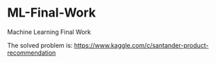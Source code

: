 # ML-Final-Work

Machine Learning Final Work

The solved problem is: https://www.kaggle.com/c/santander-product-recommendation
